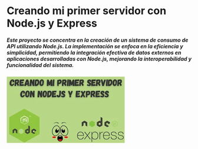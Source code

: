 # Creando mi primer servidor con Node.js y Express

##### Este proyecto se concentra en la creación de un sistema de consumo de API utilizando Node.js. La implementación se enfoca en la eficiencia y simplicidad, permitiendo la integración efectiva de datos externos en aplicaciones desarrolladas con Node.js, mejorando la interoperabilidad y funcionalidad del sistema.

![](https://raw.githubusercontent.com/urian121/imagenes-proyectos-github/master/servidor-con-nodejs.webp)
